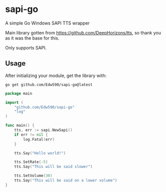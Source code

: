 # sapi-go
A simple Go Windows SAPI TTS wrapper

Main library gotten from https://github.com/DeepHorizons/tts, so thank you as it was the base for this.

Only supports SAPI.

## Usage
After initializing your module, get the library with:
```
go get github.com/Edw590/sapi-go@latest
```
```go
package main

import (
  	"github.com/Edw590/sapi-go"
  	"log"
)

func main() {
    tts, err := sapi.NewSapi()
    if err != nil {
        log.Fatal(err)
    }

    tts.Say("Hello world!")

    tts.SetRate(-5)
    tts.Say("This will be said slower")

    tts.SetVolume(30)
    tts.Say("This will be said on a lower volume")
}
```
